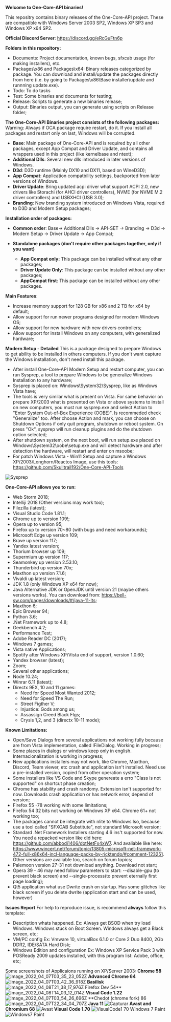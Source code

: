 **Welcome to One-Core-API binaries!**

This repositry contains binary releases of the One-Core-API project. These are compatible with Windows Server 2003 SP2, Windows XP SP3 and Windows XP
x64 SP2.

**Official Discord Server**: https://discord.gg/eRcGuFtn6p

**Folders in this repository:**
- Documents: Project documentation, known bugs, sfxcab usage (for making installers), etc.
- Packages\x86 and Packages\x64: Binary releases categorized by package. You can download and install/update the packages directly from here (i.e. by going to Packages\x86\Base installer\update and runnning update.exe).
- Todo: To do tasks
- Test: Some binaries and documents for testing;
- Release: Scripts to generate a new binaries release;
- Output: Binaries output, you can generate using scripts on Release folder;

**The One-Core-API Binaries project consists of the following packages:**
Warning: Always if OCA package require restart, do it. If you install all packages and restart only on last, Windows will be corrupted.  
- **Base**: Main package of One-Core-API and is required by all other packages, except App Compat and Driver Update, and contains all wrappers used in this project (like kernelbase and ntext);
- **Additional Dlls**: Several new dlls introduced in later versions of Windows.
- **D3d**: D3D runtime (Mainly DX10 and DX11, based on WineD3D);
- **App Compat**: Application compatbility settings, backported from later versions of Windows.
- **Driver Update**: Bring updated acpi driver what support ACPI 2.0, new drivers like Storachi (for AHCI driver controllers), NVME (for NVME M.2 driver controllers) and USBXHCI (USB 3.0); 
- **Branding**: New branding system introduced on Windows Vista, required to D3D and Modern Setup packages;

**Installation order of packages:**
- **Common order**: Base-> Additional Dlls -> API-SET -> Branding -> D3d -> Modern Setup -> Driver Update -> App Compat;

- **Standalone packages (don't require other packages together, only if you want)**
  - **App Compat only:** This package can be installed without any other packages; 
  - **Driver Update Only**: This package can be installed without any other packages; 
  - **AppCompat first**: This package can be installed without any other packages. 

**Main Features**:
- Increase memory support for 128 GB for x86 and 2 TB for x64 by default;
- Allow support for run newer programs designed for modern Windows OS;
- Allow support for new hardware with new drivers controllers;
- Allow support for install Windows on any computers, with generalized hardware;

**Modern Setup - Detailed**
This is a package designed to prepare Windows to get ability to be installed in others computers. If you don't want capture the Windows installation, don't need install this package.
- After install One-Core-API Modern Setup and restart computer, you can run Sysprep, a tool to prepare Windows to be generalize Windows Installation to any hardware;
- Sysprep is placed on: Windows\System32\Sysprep, like as Windows Vista have;
- The tools is very similar what is present on Vista. For same behavior on prepare XP/2003 what is presented on Vista or above systems to install on new computers, you must run sysprep.exe and select Action to "Enter System Out-of-Box Experience (OOBE)". Is recommeded check "Generalize" too. After choose Action and mark, you can choose on Shutdown Options if only quit program, shutdown or reboot system. On press "Ok", sysprep will run cleanup plugins and do the shutdown option selected;
- After shutdown system, on the next boot, will run setup.exe placed on Windows\System32\oobe\setup.exe and will detect hardware and after detection the hardware, will restart and enter on msoobe;
- For patch Windows Vista - Win11 Setup and capture a Windows XP/2003/Longhorn/Reactos Image, use this tools:
  https://github.com/Skulltrail192/One-Core-API-Tools

![Sysprep](https://github.com/Skulltrail192/One-Core-API-Binaries/assets/5159776/615ada04-a036-43c4-ac54-824cade0b5c2)

**One-Core-API allows you to run:**
- Web Storm 2018;
- Intelliji 2018 (Other versions may work too);
- Filezilla (latest);
- Visual Studio Code 1.81.1;
- Chrome up to version 109!;
- Opera up to version 95;
- Firefox up to version 70~80 (with bugs and need workarounds);
- Microsoft Edge up version 109;
- Brave up version 117;
- Yandex latest version;
- Thorium browser up 109;
- Supermium up version 117;
- Seamonkey up version 2.53.10;
- Thunderbird up version 70x;
- Maxthon up version 7.1.6;
- Vivaldi up latest version;
- JDK 1.8 (only Windows XP x64 for now);
- Java Alternative JDK or OpenJDK until version 21 (maybe others versions works). You can download from: https://bell-sw.com/pages/downloads/#/java-11-lts;
- Maxthon 6;
- Epic Browser 94;
- Python 3.6;
- .Net Framework up to 4.8;
- Geekbench 4.2;
- Performance Test;
- Adobe Reader DC (2017);
- Windows 7 games;
- Vista native Applications;
- Spotify after Windows XP/Vista end of support, version 1.0.60;
- Yandex browser (latest);
- Zoom;
- Several other applications;
- Node 10.24;
- Winrar 6.11 (latest);
- Directx 9EX, 10 and 11 games: 
  - Need for Speed Most Wanted 2012;
  - Need for Speed The Run;
  - Street Figther V;
  - Injustice: Gods among us;
  - Assassign Creed Black Flgs;
  - Crysis 1,2, and 3 (directx 10-11 mode);
  
**Known Limitations:**
- Open/Save Dialogs from several applications not working fully because are from Vista implementation, called IFileDialog. Working in progress;
- Some places in dialogs or windows keep only in english. Internacionalization is working in progress;
- New applications installers may not work, like Chrome, Maxthon, Discord, Team viewer, etc crash and application isn't installed. Need 
use a pre-installed version, copied from other operation system;
- Some installers like VS Code and Skype genereate a erro "Class is not supported" on shortcut phase creation;
- Chrome has stability and crash randomy. Extension isn't supported for now. Downloads crash application or has network error, depend of version;
- Firefox 55 -78 working with some limitations;
- Firefox 54 32 bits not working on Windows XP x64. Chrome 61+ not working too;
- The packages cannot be integrate with nlite to Windows Iso, because use a tool called "SFXCAB Substitute", not standard Microsoft version;
- Standard .Net Framework Installers starting 4.6 ins't supported for now. You need a repacked version like did here: https://github.com/abbodi1406/dotNetFx4xW7. And avaliable like here: https://www.wincert.net/forum/topic/13805-microsoft-net-framework-472-full-x86x64-incl-language-packs-by-ricktendo/#comment-123251. Other versions are avaliable too, search on forum topics;
- Palemoon version 27-31 not download anything. Download not start;
- Opera 39 - 46 may need follow parameters to start: --disable-gpu (to prevent black screen) and --single-process(to prevent eternally first page loading);
- Qt5 application what use Dwrite crash on startup. Has some glitches like black screen if you delete dwrite (application start and can be used, however)

**Issues Report**
For help to reproduce issue, is recommend **always** follow this template:
- Description whats happened.
  Ex: Always get BSOD when try load Windows. Windows stuck on Boot Screen. Windows always get a Black screen, etc;
- VM/PC config
  Ex: Vmware 10, virtualBox 6.1.0 or Core 2 Duo 8400, 2Gb DDR2, IDE/SATA Hard Disk;
- Windows Edition and configuration
  Ex: Windows XP Service Pack 3 with POSReady 2009 updates installed, with this program list: Adobe, office, etc;

Some screenshots of Applicaions running on XP/Server 2003:
**Chrome 58**
![image_2022_04_07T03_35_23_052Z](https://user-images.githubusercontent.com/5159776/178077754-de45d085-7e32-4080-b577-29f67a777076.png)
**Advanced Chrome 64**
![image_2022_04_07T03_42_36_918Z](https://user-images.githubusercontent.com/5159776/178077817-e58fd872-f0fb-431d-aaad-c4a15510ed87.png)
**Basilisk**
![image_2022_04_08T21_38_17_976Z](https://user-images.githubusercontent.com/5159776/178077859-079bfca4-bdb6-402e-8991-b88e7dfe387c.png)
Firefox Dev 54**
![image_2022_04_08T14_03_12_014Z](https://user-images.githubusercontent.com/5159776/178077897-676267bd-31c2-451d-8d81-951c0223bac4.png)
**Visual Code 1.22**
![image_2022_04_07T03_54_26_696Z](https://user-images.githubusercontent.com/5159776/178077980-31788372-84e3-43b9-8bd3-d3204a375197.png)
**Chedot (chrome fork) 86
![image_2022_04_07T22_34_04_707Z](https://user-images.githubusercontent.com/5159776/178078013-9ccc115e-f6f6-44d0-937f-1a73fa5c6dee.png)
**Java 11**
![Capturar](https://user-images.githubusercontent.com/5159776/178078132-da504607-a1ca-4f8d-ae25-6a7eb367bdaa.PNG)
**Avast and Chromium 68**
![Avast](https://user-images.githubusercontent.com/5159776/178078208-c13b3448-ee6a-4c56-9d94-d0c62d51949e.PNG)
**Visual Code 1.70**
![VisualCode1 70](https://user-images.githubusercontent.com/5159776/192194220-9f4f324d-b0d8-4c40-a378-2c25c81eff16.PNG)
Windows 7 Paint
![Windows7 Paint](https://user-images.githubusercontent.com/5159776/192194273-de70c23e-8731-4fb6-96c1-9bee98947269.PNG)



